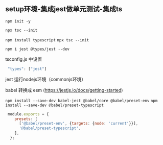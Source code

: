 ## setup环境-集成jest做单元测试-集成ts


`npm init -y`

<!-- 安装tsconfig 大概会报错 缺少 typescript -->
`npx tsc --init`

<!-- 先安装typescript 再安装tsconfig -->
`npm install typescript`
`npx tsc --init`


<!-- 安装 jest 环境  类型申明文件 -->
`npm i jest @types/jest --dev`

tsconfig.js 中设置
```js
 "types": ["jest"]
 ```

jest 运行nodejs环境（commonjs环境）

babel 转换成 esm   (https://jestjs.io/docs/getting-started)

`npm install --save-dev babel-jest @babel/core @babel/preset-env`
`npm install --save-dev @babel/preset-typescript`

<!-- 根目录新建 babel.config.js -->

```js
 module.exports = {
    presets: [
      ['@babel/preset-env', {targets: {node: 'current'}}],
      '@babel/preset-typescript',
    ],
  };
 ```
